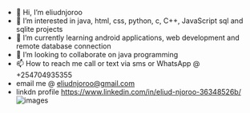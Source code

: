- 👋 Hi, I’m eliudnjoroo
- 👀 I’m interested in java, html, css, python, c, C++, JavaScript sql and sqlite projects 
- 🌱 I’m currently learning android applications, web development and remote database connection 
- 💞️ I’m looking to collaborate on java programming 
- 📫 How to reach me call or text via sms or WhatsApp @ +254704935355
- email me @ eliudnjoroo@gmail.com
- linkdn profile https://www.linkedin.com/in/eliud-njoroo-36348526b/
![images](https://github.com/user-attachments/assets/79564b74-2541-451a-adac-e8adff10b38b)
